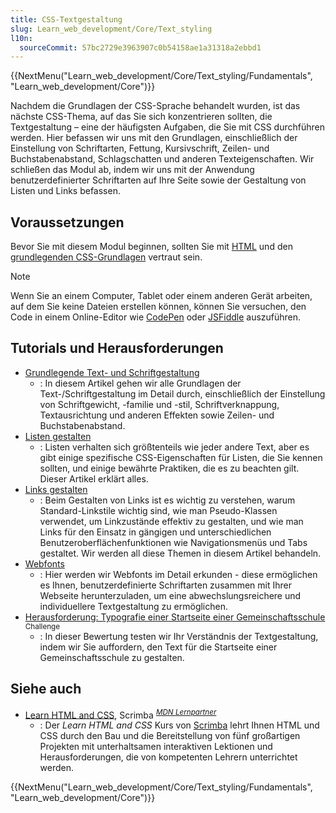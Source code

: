 ```yaml
---
title: CSS-Textgestaltung
slug: Learn_web_development/Core/Text_styling
l10n:
  sourceCommit: 57bc2729e3963907c0b54158ae1a31318a2ebbd1
---
```


{{NextMenu("Learn_web_development/Core/Text_styling/Fundamentals", "Learn_web_development/Core")}}

Nachdem die Grundlagen der CSS-Sprache behandelt wurden, ist das nächste CSS-Thema, auf das Sie sich konzentrieren sollten, die Textgestaltung – eine der häufigsten Aufgaben, die Sie mit CSS durchführen werden. Hier befassen wir uns mit den Grundlagen, einschließlich der Einstellung von Schriftarten, Fettung, Kursivschrift, Zeilen- und Buchstabenabstand, Schlagschatten und anderen Texteigenschaften. Wir schließen das Modul ab, indem wir uns mit der Anwendung benutzerdefinierter Schriftarten auf Ihre Seite sowie der Gestaltung von Listen und Links befassen.

## Voraussetzungen

Bevor Sie mit diesem Modul beginnen, sollten Sie mit [HTML](/de/docs/Learn_web_development/Core/Structuring_content) und den [grundlegenden CSS-Grundlagen](/de/docs/Learn_web_development/Core/Styling_basics) vertraut sein.

> [!NOTE]
> Wenn Sie an einem Computer, Tablet oder einem anderen Gerät arbeiten, auf dem Sie keine Dateien erstellen können, können Sie versuchen, den Code in einem Online-Editor wie [CodePen](https://codepen.io/) oder [JSFiddle](https://jsfiddle.net/) auszuführen.

## Tutorials und Herausforderungen

- [Grundlegende Text- und Schriftgestaltung](/de/docs/Learn_web_development/Core/Text_styling/Fundamentals)
  - : In diesem Artikel gehen wir alle Grundlagen der Text-/Schriftgestaltung im Detail durch, einschließlich der Einstellung von Schriftgewicht, -familie und -stil, Schriftverknappung, Textausrichtung und anderen Effekten sowie Zeilen- und Buchstabenabstand.
- [Listen gestalten](/de/docs/Learn_web_development/Core/Text_styling/Styling_lists)
  - : Listen verhalten sich größtenteils wie jeder andere Text, aber es gibt einige spezifische CSS-Eigenschaften für Listen, die Sie kennen sollten, und einige bewährte Praktiken, die es zu beachten gilt. Dieser Artikel erklärt alles.
- [Links gestalten](/de/docs/Learn_web_development/Core/Text_styling/Styling_links)
  - : Beim Gestalten von Links ist es wichtig zu verstehen, warum Standard-Linkstile wichtig sind, wie man Pseudo-Klassen verwendet, um Linkzustände effektiv zu gestalten, und wie man Links für den Einsatz in gängigen und unterschiedlichen Benutzeroberflächenfunktionen wie Navigationsmenüs und Tabs gestaltet. Wir werden all diese Themen in diesem Artikel behandeln.
- [Webfonts](/de/docs/Learn_web_development/Core/Text_styling/Web_fonts)
  - : Hier werden wir Webfonts im Detail erkunden - diese ermöglichen es Ihnen, benutzerdefinierte Schriftarten zusammen mit Ihrer Webseite herunterzuladen, um eine abwechslungsreichere und individuellere Textgestaltung zu ermöglichen.
- [Herausforderung: Typografie einer Startseite einer Gemeinschaftsschule](/de/docs/Learn_web_development/Core/Text_styling/Typesetting_a_homepage) <sup>Challenge</sup>
  - : In dieser Bewertung testen wir Ihr Verständnis der Textgestaltung, indem wir Sie auffordern, den Text für die Startseite einer Gemeinschaftsschule zu gestalten.

## Siehe auch

- [Learn HTML and CSS](https://scrimba.com/learn-html-and-css-c0p?via=mdn), Scrimba <sup>[_MDN Lernpartner_](/de/docs/MDN/Writing_guidelines/Learning_content#partner_links_and_embeds)</sup>
  - : Der _Learn HTML and CSS_ Kurs von [Scrimba](https://scrimba.com/?via=mdn) lehrt Ihnen HTML und CSS durch den Bau und die Bereitstellung von fünf großartigen Projekten mit unterhaltsamen interaktiven Lektionen und Herausforderungen, die von kompetenten Lehrern unterrichtet werden.

{{NextMenu("Learn_web_development/Core/Text_styling/Fundamentals", "Learn_web_development/Core")}}
